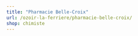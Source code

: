 ```yaml
---
title: "Pharmacie Belle-Croix"
url: /ozoir-la-ferriere/pharmacie-belle-croix/
shop: chimiste
---
```


